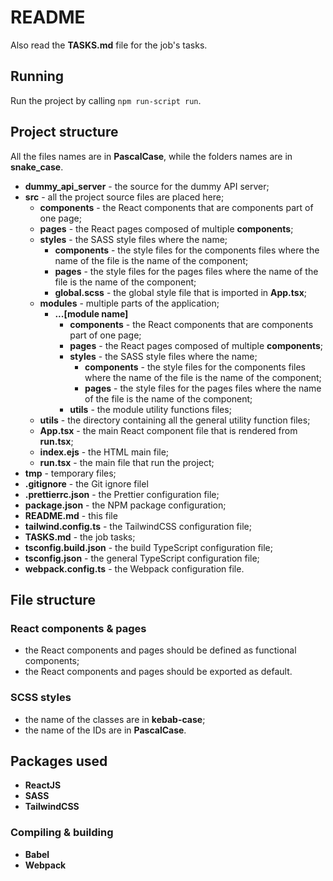 # README

Also read the **TASKS.md** file for the job's tasks.

## Running

Run the project by calling `npm run-script run`.

## Project structure

All the files names are in **PascalCase**, while the folders names are in **snake_case**.

-   **dummy_api_server** - the source for the dummy API server;
-   **src** - all the project source files are placed here;
    -   **components** - the React components that are components part of one page;
    -   **pages** - the React pages composed of multiple **components**;
    -   **styles** - the SASS style files where the name;
        -   **components** - the style files for the components files where the name of the file is the name of the component;
        -   **pages** - the style files for the pages files where the name of the file is the name of the component;
        -   **global.scss** - the global style file that is imported in **App.tsx**;
    -   **modules** - multiple parts of the application;
        -   **...[module name]**
            -   **components** - the React components that are components part of one page;
            -   **pages** - the React pages composed of multiple **components**;
            -   **styles** - the SASS style files where the name;
                -   **components** - the style files for the components files where the name of the file is the name of the component;
                -   **pages** - the style files for the pages files where the name of the file is the name of the component;
            -   **utils** - the module utility functions files;
    -   **utils** - the directory containing all the general utility function files;
    -   **App.tsx** - the main React component file that is rendered from **run.tsx**;
    -   **index.ejs** - the HTML main file;
    -   **run.tsx** - the main file that run the project;
-   **tmp** - temporary files;
-   **.gitignore** - the Git ignore filel
-   **.prettierrc.json** - the Prettier configuration file;
-   **package.json** - the NPM package configuration;
-   **README.md** - this file
-   **tailwind.config.ts** - the TailwindCSS configuration file;
-   **TASKS.md** - the job tasks;
-   **tsconfig.build.json** - the build TypeScript configuration file;
-   **tsconfig.json** - the general TypeScript configuration file;
-   **webpack.config.ts** - the Webpack configuration file.

## File structure

### React components & pages

-   the React components and pages should be defined as functional components;
-   the React components and pages should be exported as default.

### SCSS styles

-   the name of the classes are in **kebab-case**;
-   the name of the IDs are in **PascalCase**.

## Packages used

-   **ReactJS**
-   **SASS**
-   **TailwindCSS**

### Compiling & building

-   **Babel**
-   **Webpack**
